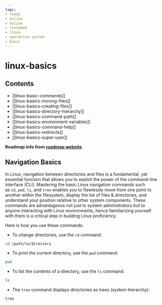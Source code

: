 ```yaml
---
tags:
- ready
- online
- online
- reviewed
- linux
- operative-system
- basic
---
```


# linux-basics

## Contents

- [[linux-basic-commands]]
- [[linux-basics-moving-files]]
- [[linux-basics-creating-files]]
- [[linux-basics-directory-hierarchy]]
- [[linux-basics-command-path]]
- [[linux-basics-environment-variables]]
- [[linux-basics-command-help]]
- [[linux-basics-redirects]]
- [[linux-basics-super-user]]

__Roadmap info from [roadmap website](https://roadmap.sh/linux/basics)__

## Navigation Basics

In Linux, navigation between directories and files is a fundamental, yet essential function that allows you to exploit the power of the command-line interface (CLI). Mastering the basic Linux navigation commands such as `cd`, `pwd`, `ls`, and `tree` enables you to flawlessly move from one point to another within the filesystem, display the list of files & directories, and understand your position relative to other system components. These commands are advantageous not just to system administrators but to anyone interacting with Linux environments, hence familiarizing yourself with them is a critical step in building Linux proficiency.

Here is how you use these commands:

- To change directories, use the `cd` command:

```bash
cd /path/to/directory
```

- To print the current directory, use the `pwd` command:

```bash
pwd
```

- To list the contents of a directory, use the `ls` command:

```bash
ls
```

- The `tree` command displays directories as trees (system hierarchy):

```bash
tree
```
